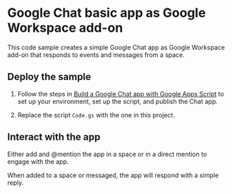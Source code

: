 # Google Chat basic app as Google Workspace add-on

This code sample creates a simple Google Chat app as Google Workspace add-on that
responds to events and messages from a space.

## Deploy the sample

  1. Follow the steps in [Build a Google Chat app with Google Apps Script](https://developers.google.com/workspace/add-ons/chat/quickstart-apps-script)
     to set up your environment, set up the script, and publish the Chat app.

  1. Replace the script `Code.gs` with the one in this project.

## Interact with the app

Either add and @mention the app in a space or in a direct mention to engage with the app.

When added to a space or messaged, the app will respond with a simple reply.
